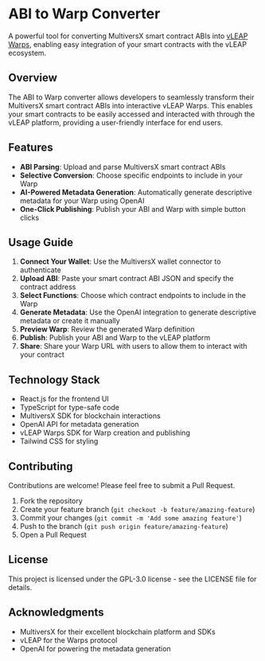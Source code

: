# ABI to Warp Converter

A powerful tool for converting MultiversX smart contract ABIs into [vLEAP Warps](https://docs.vleap.xyz/warps/overview), enabling easy integration of your smart contracts with the vLEAP ecosystem.

## Overview

The ABI to Warp converter allows developers to seamlessly transform their MultiversX smart contract ABIs into interactive vLEAP Warps. This enables your smart contracts to be easily accessed and interacted with through the vLEAP platform, providing a user-friendly interface for end users.

## Features

- **ABI Parsing**: Upload and parse MultiversX smart contract ABIs
- **Selective Conversion**: Choose specific endpoints to include in your Warp
- **AI-Powered Metadata Generation**: Automatically generate descriptive metadata for your Warp using OpenAI
- **One-Click Publishing**: Publish your ABI and Warp with simple button clicks

## Usage Guide

1. **Connect Your Wallet**: Use the MultiversX wallet connector to authenticate
2. **Upload ABI**: Paste your smart contract ABI JSON and specify the contract address
3. **Select Functions**: Choose which contract endpoints to include in the Warp
4. **Generate Metadata**: Use the OpenAI integration to generate descriptive metadata or create it manually
5. **Preview Warp**: Review the generated Warp definition
6. **Publish**: Publish your ABI and Warp to the vLEAP platform
7. **Share**: Share your Warp URL with users to allow them to interact with your contract

## Technology Stack

- React.js for the frontend UI
- TypeScript for type-safe code
- MultiversX SDK for blockchain interactions
- OpenAI API for metadata generation
- vLEAP Warps SDK for Warp creation and publishing
- Tailwind CSS for styling

## Contributing

Contributions are welcome! Please feel free to submit a Pull Request.

1. Fork the repository
2. Create your feature branch (`git checkout -b feature/amazing-feature`)
3. Commit your changes (`git commit -m 'Add some amazing feature'`)
4. Push to the branch (`git push origin feature/amazing-feature`)
5. Open a Pull Request

## License

This project is licensed under the GPL-3.0 license - see the LICENSE file for details.

## Acknowledgments

- MultiversX for their excellent blockchain platform and SDKs
- vLEAP for the Warps protocol
- OpenAI for powering the metadata generation
